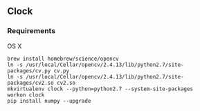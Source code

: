 ## Clock


### Requirements

OS X

    brew install homebrew/science/opencv
    ln -s /usr/local/Cellar/opencv/2.4.13/lib/python2.7/site-packages/cv.py cv.py
    ln -s /usr/local/Cellar/opencv/2.4.13/lib/python2.7/site-packages/cv2.so cv2.so
    mkvirtualenv clock --python=python2.7 --system-site-packages
    workon clock
    pip install numpy --upgrade


